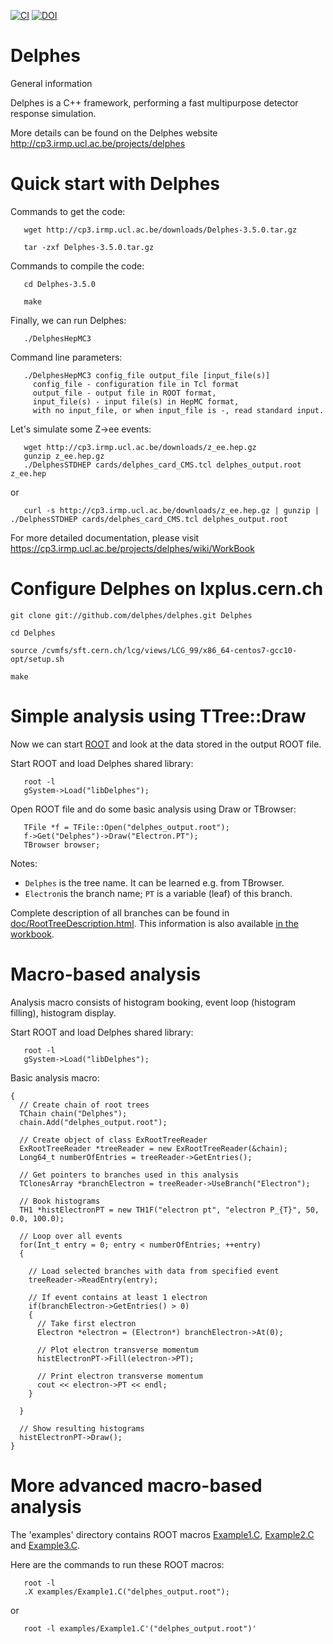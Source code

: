 [![CI](https://github.com/delphes/delphes/actions/workflows/ci.yml/badge.svg)](https://github.com/delphes/delphes/actions/workflows/ci.yml) [![DOI](https://zenodo.org/badge/21390046.svg)](https://zenodo.org/badge/latestdoi/21390046)

Delphes
=======

General information

Delphes is a C++ framework, performing a fast multipurpose detector response simulation.

More details can be found on the Delphes website http://cp3.irmp.ucl.ac.be/projects/delphes

Quick start with Delphes
========================

Commands to get the code:

```
   wget http://cp3.irmp.ucl.ac.be/downloads/Delphes-3.5.0.tar.gz

   tar -zxf Delphes-3.5.0.tar.gz
```

Commands to compile the code:

```
   cd Delphes-3.5.0

   make
```

Finally, we can run Delphes:

```
   ./DelphesHepMC3
```

Command line parameters:

```
   ./DelphesHepMC3 config_file output_file [input_file(s)]
     config_file - configuration file in Tcl format
     output_file - output file in ROOT format,
     input_file(s) - input file(s) in HepMC format,
     with no input_file, or when input_file is -, read standard input.
```

Let's simulate some Z->ee events:

```
   wget http://cp3.irmp.ucl.ac.be/downloads/z_ee.hep.gz
   gunzip z_ee.hep.gz
   ./DelphesSTDHEP cards/delphes_card_CMS.tcl delphes_output.root z_ee.hep
```

or

```
   curl -s http://cp3.irmp.ucl.ac.be/downloads/z_ee.hep.gz | gunzip | ./DelphesSTDHEP cards/delphes_card_CMS.tcl delphes_output.root
```

For more detailed documentation, please visit https://cp3.irmp.ucl.ac.be/projects/delphes/wiki/WorkBook

Configure Delphes on lxplus.cern.ch
====================================

```
git clone git://github.com/delphes/delphes.git Delphes

cd Delphes

source /cvmfs/sft.cern.ch/lcg/views/LCG_99/x86_64-centos7-gcc10-opt/setup.sh

make 
```

Simple analysis using TTree::Draw
=================================

Now we can start [ROOT](root.cern) and look at the data stored in the output ROOT file.

Start ROOT and load Delphes shared library:

```
   root -l
   gSystem->Load("libDelphes");
```

Open ROOT file and do some basic analysis using Draw or TBrowser:

```
   TFile *f = TFile::Open("delphes_output.root");
   f->Get("Delphes")->Draw("Electron.PT");
   TBrowser browser;
```

Notes:
* ```Delphes``` is the tree name. It can be learned e.g. from TBrowser.
* ```Electron```is the branch name; ```PT``` is a variable (leaf) of this branch.

Complete description of all branches can be found in [doc/RootTreeDescription.html](doc/RootTreeDescription.html).
This information is also available [in the workbook](https://cp3.irmp.ucl.ac.be/projects/delphes/wiki/WorkBook/RootTreeDescription).

Macro-based analysis
====================

Analysis macro consists of histogram booking, event loop (histogram filling),
histogram display.

Start ROOT and load Delphes shared library:

```
   root -l
   gSystem->Load("libDelphes");
```

Basic analysis macro:

```
{
  // Create chain of root trees
  TChain chain("Delphes");
  chain.Add("delphes_output.root");
  
  // Create object of class ExRootTreeReader
  ExRootTreeReader *treeReader = new ExRootTreeReader(&chain);
  Long64_t numberOfEntries = treeReader->GetEntries();
  
  // Get pointers to branches used in this analysis
  TClonesArray *branchElectron = treeReader->UseBranch("Electron");

  // Book histograms
  TH1 *histElectronPT = new TH1F("electron pt", "electron P_{T}", 50, 0.0, 100.0);

  // Loop over all events
  for(Int_t entry = 0; entry < numberOfEntries; ++entry)
  {

    // Load selected branches with data from specified event
    treeReader->ReadEntry(entry);
  
    // If event contains at least 1 electron
    if(branchElectron->GetEntries() > 0)
    {
      // Take first electron
      Electron *electron = (Electron*) branchElectron->At(0);
      
      // Plot electron transverse momentum
      histElectronPT->Fill(electron->PT);
      
      // Print electron transverse momentum
      cout << electron->PT << endl;
    }

  }

  // Show resulting histograms
  histElectronPT->Draw();
}
```

More advanced macro-based analysis
==================================

The 'examples' directory contains ROOT macros [Example1.C](examples/Example1.C), [Example2.C](examples/Example2.C) and [Example3.C](examples/Example3.C).

Here are the commands to run these ROOT macros:

```
   root -l
   .X examples/Example1.C("delphes_output.root");
```

or

```
   root -l examples/Example1.C'("delphes_output.root")'
```
